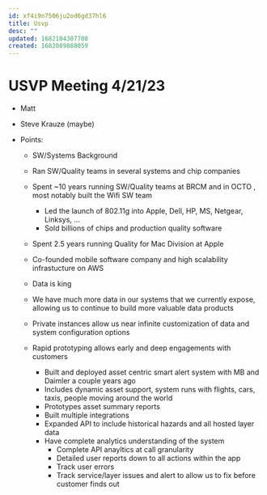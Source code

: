 ```yaml
---
id: xf4i9n7506ju2od6gd37hl6
title: Usvp
desc: ""
updated: 1682104307708
created: 1682089888059
---
```


# USVP Meeting 4/21/23

- Matt
- Steve Krauze (maybe)

- Points:

  - SW/Systems Background
  - Ran SW/Quality teams in several systems and chip companies
  - Spent ~10 years running SW/Quality teams at BRCM and in OCTO , most notably built the Wifi SW team
    - Led the launch of 802.11g into Apple, Dell, HP, MS, Netgear, Linksys, ...
    - Sold billions of chips and production quality software
  - Spent 2.5 years running Quality for Mac Division at Apple
  - Co-founded mobile software company and high scalability infrastucture on AWS

  - Data is king
  - We have much more data in our systems that we currently expose, allowing us to continue to build more valuable data products
  - Private instances allow us near infinite customization of data and system configuration options
  - Rapid prototyping allows early and deep engagements with customers
    - Built and deployed asset centric smart alert system with MB and Daimler a couple years ago
    - Includes dynamic asset support, system runs with flights, cars, taxis, people moving around the world
    - Prototypes asset summary reports
    - Built multiple integrations
    - Expanded API to include historical hazards and all hosted layer data
    - Have complete analytics understanding of the system
      - Complete API anayltics at call granularity
      - Detailed user reports down to all actions within the app
      - Track user errors
      - Track service/layer issues and alert to allow us to fix before customer finds out
